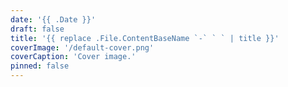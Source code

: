 ```yaml
---
date: '{{ .Date }}'
draft: false
title: '{{ replace .File.ContentBaseName `-` ` ` | title }}'
coverImage: '/default-cover.png'
coverCaption: 'Cover image.'
pinned: false
---
```

